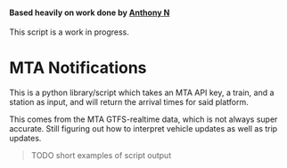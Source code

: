 #### Based heavily on work done by [Anthony N](https://github.com/neoterix/nyc-mta-arrival-notify)

This script is a work in progress.

# MTA Notifications

This is a python library/script which takes an MTA API key, a train, and a station as input, and will return the arrival times for
said platform.

This comes from the MTA GTFS-realtime data, which is not always super accurate. Still figuring out how
to interpret vehicle updates as well as trip updates.

> TODO
short examples of script output



